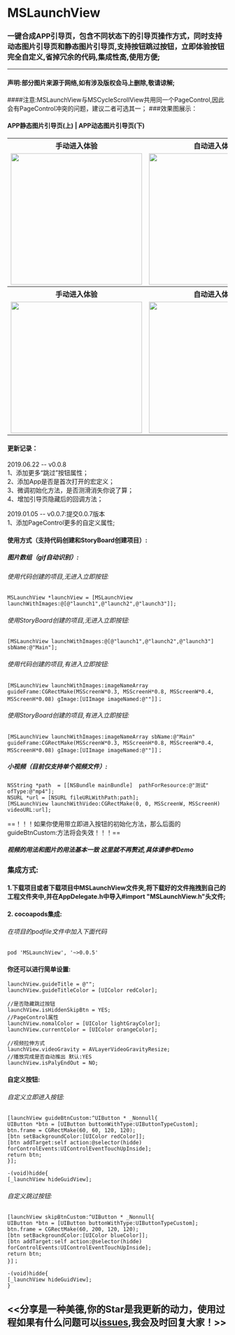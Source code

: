 # MSLaunchView
### 一键合成APP引导页，包含不同状态下的引导页操作方式，同时支持动态图片引导页和静态图片引导页,支持按钮跳过按钮，立即体验按钮完全自定义,省掉冗余的代码,集成性高,使用方便;
---
#### 声明:部分图片来源于网络,如有涉及版权会马上删除,敬请谅解;
####注意:MSLaunchView与MSCycleScrollView共用同一个PageControl,因此会有PageControl冲突的问题，建议二者可选其一；
###效果图展示：
#### APP静态图片引导页(上) | APP动态图片引导页(下)

<table>
<tr>
<th>手动进入体验</th>
<th>自动进入体验</th>
</tr>
<tr>
<td><img src="https://github.com/lztbwlkj/MSLaunchView/blob/master/Demo/MSLaunchView/DesignSketchGIF/Untitled-1.gif" width="300"></td>
<td><img src="https://github.com/lztbwlkj/MSLaunchView/blob/master/Demo/MSLaunchView/DesignSketchGIF/Untitled-2.gif" width="300"></td>
</tr>
<tr>
<th>手动进入体验</th>
<th>自动进入体验</th>
</tr>
<tr>
<td><img src="https://github.com/lztbwlkj/MSLaunchView/blob/master/Demo/MSLaunchView/DesignSketchGIF/Untitled-6.gif" width="300"></td>
<td><img src="https://github.com/lztbwlkj/MSLaunchView/blob/master/Demo/MSLaunchView/DesignSketchGIF/Untitled-7.gif" width="300"></td>
</tr>    
</table>

#### 更新记录：
 2019.06.22 -- v0.0.8 \
 1、添加更多“跳过”按钮属性；\
 2、添加App是否是首次打开的宏定义；\
 3、微调初始化方法，是否测滑消失你说了算；\
 4、增加引导页隐藏后的回调方法； 
 
 2019.01.05 -- v0.0.7:提交0.0.7版本 \
 1、添加PageControl更多的自定义属性;


#### 使用方式（支持代码创建和StoryBoard创建项目）:

##### 图片数组（gif自动识别）:

###### 使用代码创建的项目,无进入立即按钮:
```objc
MSLaunchView *launchView = [MSLaunchView launchWithImages:@[@"launch1",@"launch2",@"launch3"]];
```

###### 使用StoryBoard创建的项目,无进入立即按钮:
```objc
[MSLaunchView launchWithImages:@[@"launch1",@"launch2",@"launch3"] sbName:@"Main"];
```

###### 使用代码创建的项目,有进入立即按钮:
```objc
[MSLaunchView launchWithImages:imageNameArray guideFrame:CGRectMake(MSScreenW*0.3, MSScreenH*0.8, MSScreenW*0.4, MSScreenH*0.08) gImage:[UIImage imageNamed:@""]]；
```


###### 使用StoryBoard创建的项目,有进入立即按钮:
```objc
[MSLaunchView launchWithImages:imageNameArray sbName:@"Main" guideFrame:CGRectMake(MSScreenW*0.3, MSScreenH*0.8, MSScreenW*0.4, MSScreenH*0.08) gImage:[UIImage imageNamed:@""]]；
```

##### 小视频（目前仅支持单个视频文件）:
```objc
NSString *path  = [[NSBundle mainBundle]  pathForResource:@"测试" ofType:@"mp4"];
NSURL *url = [NSURL fileURLWithPath:path];
[MSLaunchView launchWithVideo:CGRectMake(0, 0, MSScreenW, MSScreenH) videoURL:url];
```

==！！！如果你使用带立即进入按钮的初始化方法，那么后面的guideBtnCustom:方法将会失效！！！==

##### 视频的用法和图片的用法基本一致 这里就不再赘述,具体请参考Demo

### 集成方式:
#### 1.下载项目或者下载项目中MSLaunchView文件夹,将下载好的文件拖拽到自己的工程文件夹中,并在AppDelegate.h中导入#import "MSLaunchView.h"头文件;

#### 2. cocoapods集成:
###### 在项目的podfile文件中加入下面代码
```objc
pod 'MSLaunchView', '~>0.0.5'
```

#### 你还可以进行简单设置:
```objc
launchView.guideTitle = @"";
launchView.guideTitleColor = [UIColor redColor];

//是否隐藏跳过按钮
launchView.isHiddenSkipBtn = YES;
//PageControl属性
launchView.nomalColor = [UIColor lightGrayColor];
launchView.currentColor = [UIColor orangeColor];

//视频拉伸方式
launchView.videoGravity = AVLayerVideoGravityResize;
//播放完成是否自动推出 默认:YES
launchView.isPalyEndOut = NO;

```

#### 自定义按钮:
###### 自定义立即进入按钮:
```objc
[launchView guideBtnCustom:^UIButton * _Nonnull{
UIButton *btn = [UIButton buttonWithType:UIButtonTypeCustom];
btn.frame = CGRectMake(60, 60, 120, 120);
[btn setBackgroundColor:[UIColor redColor]];
[btn addTarget:self action:@selector(hidde) forControlEvents:UIControlEventTouchUpInside];
return btn;
}];

-(void)hidde{
[_launchView hideGuidView];
```

###### 自定义跳过按钮:
```objc
[launchView skipBtnCustom:^UIButton * _Nonnull{
UIButton *btn = [UIButton buttonWithType:UIButtonTypeCustom];
btn.frame = CGRectMake(60, 200, 120, 120);
[btn setBackgroundColor:[UIColor blueColor]];
[btn addTarget:self action:@selector(hidde) forControlEvents:UIControlEventTouchUpInside];
return btn;
}]；

-(void)hidde{
[_launchView hideGuidView];
}
```


## <<分享是一种美德,你的Star是我更新的动力，使用过程如果有什么问题可以[issues](https://github.com/lztbwlkj/MSLaunchView/issues/new),我会及时回复大家！>>



